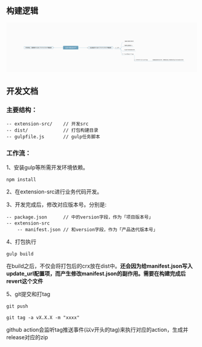 
## 构建逻辑
![Image text](https://raw.githubusercontent.com/milobluebell/imgs-repo/master/WechatIMG4520.png)


## 开发文档

### 主要结构：
```
-- extension-src/    // 开发src
-- dist/             // 打包构建目录
-- gulpfile.js       // gulp任务脚本
```

### 工作流：
1、安装gulp等所需开发环境依赖。
```
npm install
```
2、在extension-src进行业务代码开发。

3、开发完成后，修改对应版本号。分别是:
```
-- package.json      // 中的version字段，作为「项目版本号」
-- extension-src
    -- manifest.json // 和version字段，作为「产品迭代版本号」
```

4、打包执行
```
gulp build
```
在build之后，不仅会将打包后的crx放在dist中。**还会因为给manifest.json写入update_url配置项，而产生修改manifest.json的副作用。需要在构建完成后revert这个文件**

5、git提交和打tag
```
git push
```
```
git tag -a vX.X.X -m "xxxx"
```
github action会监听tag推送事件(以v开头的tag)来执行对应的action，生成并release对应的zip
